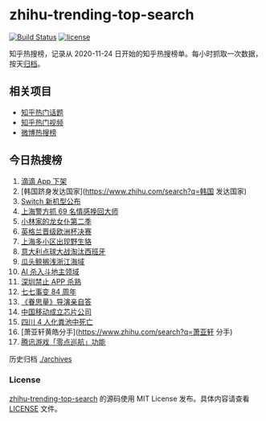 # zhihu-trending-top-search

[![Build Status](https://github.com/justjavac/zhihu-trending-top-search/workflows/ci/badge.svg?branch=main)](https://github.com/justjavac/zhihu-trending-top-search/actions)
[![license](https://img.shields.io/github/license/justjavac/zhihu-trending-top-search)](https://github.com/justjavac/zhihu-trending-top-search/blob/main/LICENSE)

知乎热搜榜，记录从 2020-11-24 日开始的知乎热搜榜单。每小时抓取一次数据，按天[归档](./archives)。

## 相关项目

- [知乎热门话题](https://github.com/justjavac/zhihu-trending-hot-questions)
- [知乎热门视频](https://github.com/justjavac/zhihu-trending-hot-video)
- [微博热搜榜](https://github.com/justjavac/weibo-trending-hot-search)

## 今日热搜榜

<!-- BEGIN -->
<!-- 最后更新时间 Thu Jul 08 2021 14:06:58 GMT+0800 (China Standard Time) -->

1. [滴滴 App 下架](https://www.zhihu.com/search?q=滴滴下架)
2. [韩国跻身发达国家](https://www.zhihu.com/search?q=韩国 发达国家)
3. [Switch 新机型公布](https://www.zhihu.com/search?q=switch)
4. [上海警方抓 69 名情感挽回大师](https://www.zhihu.com/search?q=情感挽回)
5. [小林家的龙女仆第二季](https://www.zhihu.com/search?q=小林家的龙女仆)
6. [英格兰晋级欧洲杯决赛](https://www.zhihu.com/search?q=英格兰队)
7. [上海多小区出现野生貉](https://www.zhihu.com/search?q=野生貉)
8. [意大利点球大战淘汰西班牙](https://www.zhihu.com/search?q=意大利队)
9. [瓜头鲸搁浅浙江海域](https://www.zhihu.com/search?q=瓜头鲸搁浅)
10. [AI 杀入斗地主领域](https://www.zhihu.com/search?q=AI斗地主)
11. [深圳禁止 APP 杀熟](https://www.zhihu.com/search?q=大数据杀熟)
12. [七七事变 84 周年](https://www.zhihu.com/search?q=七七事变)
13. [《眷思量》导演亲自答](https://www.zhihu.com/search?q=眷思量)
14. [中国移动成立芯片公司](https://www.zhihu.com/search?q=中国移动)
15. [四川 4 人化粪池中死亡](https://www.zhihu.com/search?q=化粪池坠亡)
16. [萧亚轩黄皓分手](https://www.zhihu.com/search?q=萧亚轩 分手)
17. [腾讯游戏「零点巡航」功能](https://www.zhihu.com/search?q=腾讯游戏)

<!-- END -->

历史归档 [./archives](./archives)

### License

[zhihu-trending-top-search](https://github.com/justjavac/zhihu-trending-top-search)
的源码使用 MIT License 发布。具体内容请查看 [LICENSE](./LICENSE) 文件。
